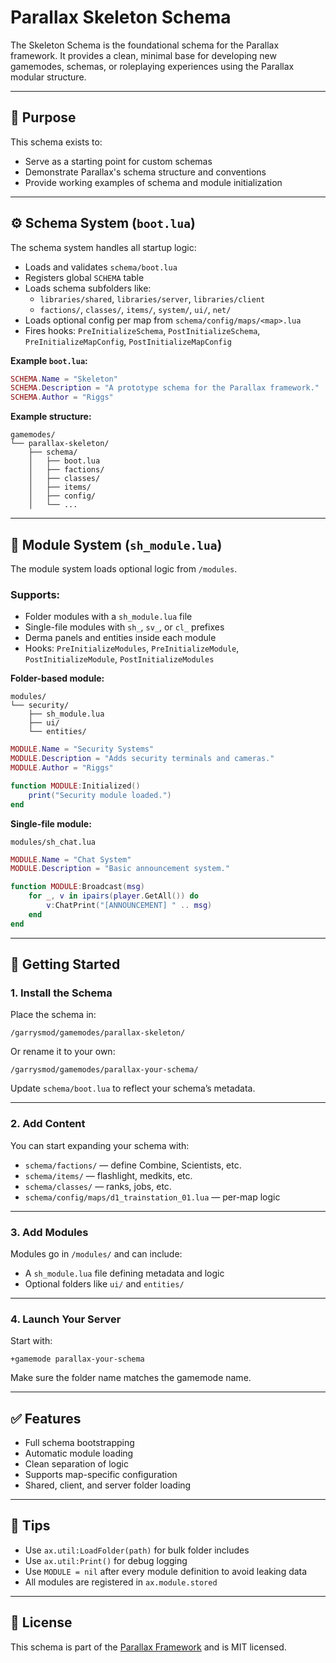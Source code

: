 # Parallax Skeleton Schema

The Skeleton Schema is the foundational schema for the Parallax framework. It provides a clean, minimal base for developing new gamemodes, schemas, or roleplaying experiences using the Parallax modular structure.

---

## 🚧 Purpose

This schema exists to:

- Serve as a starting point for custom schemas
- Demonstrate Parallax's schema structure and conventions
- Provide working examples of schema and module initialization

---

## ⚙️ Schema System (`boot.lua`)

The schema system handles all startup logic:

- Loads and validates `schema/boot.lua`
- Registers global `SCHEMA` table
- Loads schema subfolders like:
  - `libraries/shared`, `libraries/server`, `libraries/client`
  - `factions/`, `classes/`, `items/`, `system/`, `ui/`, `net/`
- Loads optional config per map from `schema/config/maps/<map>.lua`
- Fires hooks: `PreInitializeSchema`, `PostInitializeSchema`, `PreInitializeMapConfig`, `PostInitializeMapConfig`

**Example `boot.lua`:**

```lua
SCHEMA.Name = "Skeleton"
SCHEMA.Description = "A prototype schema for the Parallax framework."
SCHEMA.Author = "Riggs"
```

**Example structure:**

```
gamemodes/
└── parallax-skeleton/
    ├── schema/
    │   ├── boot.lua
    │   ├── factions/
    │   ├── classes/
    │   ├── items/
    │   ├── config/
    │   └── ...
```

---

## 🧩 Module System (`sh_module.lua`)

The module system loads optional logic from `/modules`.

### Supports:
- Folder modules with a `sh_module.lua` file
- Single-file modules with `sh_`, `sv_`, or `cl_` prefixes
- Derma panels and entities inside each module
- Hooks: `PreInitializeModules`, `PreInitializeModule`, `PostInitializeModule`, `PostInitializeModules`

**Folder-based module:**

```
modules/
└── security/
    ├── sh_module.lua
    ├── ui/
    └── entities/
```

```lua
MODULE.Name = "Security Systems"
MODULE.Description = "Adds security terminals and cameras."
MODULE.Author = "Riggs"

function MODULE:Initialized()
    print("Security module loaded.")
end
```

**Single-file module:**

```
modules/sh_chat.lua
```

```lua
MODULE.Name = "Chat System"
MODULE.Description = "Basic announcement system."

function MODULE:Broadcast(msg)
    for _, v in ipairs(player.GetAll()) do
        v:ChatPrint("[ANNOUNCEMENT] " .. msg)
    end
end
```

---

## 🧱 Getting Started

### 1. Install the Schema

Place the schema in:

```
/garrysmod/gamemodes/parallax-skeleton/
```

Or rename it to your own:

```
/garrysmod/gamemodes/parallax-your-schema/
```

Update `schema/boot.lua` to reflect your schema’s metadata.

---

### 2. Add Content

You can start expanding your schema with:

- `schema/factions/` — define Combine, Scientists, etc.
- `schema/items/` — flashlight, medkits, etc.
- `schema/classes/` — ranks, jobs, etc.
- `schema/config/maps/d1_trainstation_01.lua` — per-map logic

---

### 3. Add Modules

Modules go in `/modules/` and can include:

- A `sh_module.lua` file defining metadata and logic
- Optional folders like `ui/` and `entities/`

---

### 4. Launch Your Server

Start with:

```
+gamemode parallax-your-schema
```

Make sure the folder name matches the gamemode name.

---

## ✅ Features

- Full schema bootstrapping
- Automatic module loading
- Clean separation of logic
- Supports map-specific configuration
- Shared, client, and server folder loading

---

## 📌 Tips

- Use `ax.util:LoadFolder(path)` for bulk folder includes
- Use `ax.util:Print()` for debug logging
- Use `MODULE = nil` after every module definition to avoid leaking data
- All modules are registered in `ax.module.stored`

---

## 📄 License

This schema is part of the [Parallax Framework](https://github.com/Parallax-Framework) and is MIT licensed.
